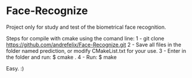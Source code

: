 # Face-Recognize

Project only for study and test of the biometrical face recognition.

Steps for compile with cmake using the comand line:
1 - git clone https://github.com/andrefelix/Face-Recognize.git
2 - Save all files in the folder named prediction, or modify CMakeList.txt for your use.
3 - Enter in the folder and run: $ cmake .
4 - Run: $ make

Easy. :)
